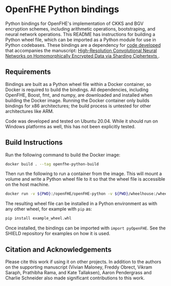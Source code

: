 # OpenFHE Python bindings

Python bindings for OpenFHE's implementation of CKKS and BGV encryption schemes, including arithmetic operations, bootstraping, and neural network operations. This README has instructions for building a Python wheel file, which can be imported as a Python module for use in Python codebases. These bindings are a dependency for [code developed](https://github.com/JHUAPL/SHIELD) that accompanies the manuscript: [High-Resolution Convolutional Neural Networks on Homomorphically Encrypted Data via Sharding Ciphertexts
](https://arxiv.org/abs/2306.09189).

## Requirements

Bindings are built as a Python wheel file within a Docker container, so Docker is required to build the bindings. All dependencies, including OpenFHE, Boost, fmt, and numpy, are downloaded and installed when building the Docker image. Running the Docker container only builds bindings for x86 architectures; the build process is untested for other architectures like ARM.

Code was developed and tested on Ubuntu 20.04. While it should run on Windows platforms as well, this has not been explicitly tested.

## Build Instructions

Run the following command to build the Docker image:

```bash
docker build . --tag openfhe-python-build
```

Then run the following to run a container from the image. This will mount a volume and write a Python wheel file to it so that the wheel file is accessible on the host machine.

```bash
docker run -v ${PWD}:/openFHE/openFHE-python -v ${PWD}/wheelhouse:/wheelhouse openfhe-python-build
```

The resulting wheel file can be installed in a Python environment as with any other wheel, for example with `pip` as:

```bash
pip install example_wheel.whl
```

Once installed, the bindings can be imported with `import pyOpenFHE`. See the SHIELD repository for examples on how it is used.

## Citation and Acknowledgements

Please cite this work if using it on other projects. In addition to the authors on the supporting manuscript (Vivian Maloney, Freddy Obrect, Vikram Saraph, Prathibha Rama, and Kate Tallaksen), Aaron Pendergrass and Charlie Schneider also made significant contributions to this work.
